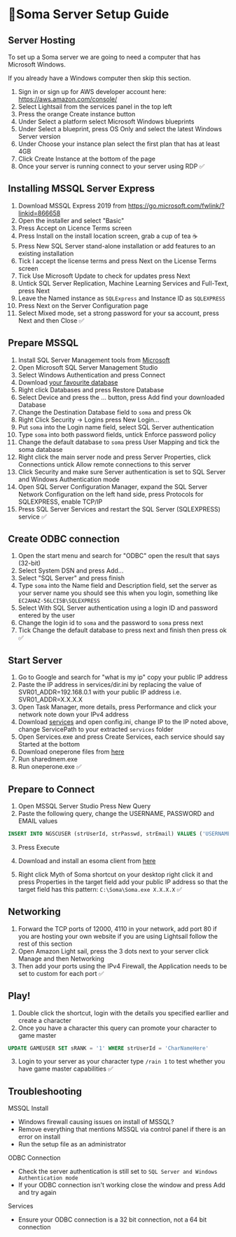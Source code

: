 # 🧙‍Soma Server Setup Guide



## Server Hosting

To set up a Soma server we are going to need a computer that has Microsoft Windows.

If you already have a Windows computer then skip this section.

1. Sign in or sign up for AWS developer account here: https://aws.amazon.com/console/
2. Select Lightsail from the services panel in the top left
3. Press the orange Create instance button
4. Under Select a platform select Microsoft Windows blueprints
5. Under Select a blueprint, press OS Only and select the latest Windows Server version
6. Under Choose your instance plan select the first plan that has at least 4GB
7. Click Create Instance at the bottom of the page
8. Once your server is running connect to your server using RDP ✅



## Installing MSSQL Server Express

1. Download MSSQL Express 2019 from  https://go.microsoft.com/fwlink/?linkid=866658
2. Open the installer and select "Basic"
3. Press Accept on Licence Terms screen
4. Press Install on the install location screen, grab a cup of tea ☕️
5. Press New SQL Server stand-alone installation or add features to an existing installation
6. Tick I accept the license terms and press Next on the License Terms screen
7. Tick Use Microsoft Update to check for updates press Next
8. Untick SQL Server Replication, Machine Learning Services and Full-Text, press Next
9. Leave the Named instance as `SQLExpress` and Instance ID as `SQLEXPRESS`
10. Press Next on the Server Configuration page
11. Select Mixed mode, set a strong password for your sa account, press Next and then Close ✅



## Prepare MSSQL 
1. Install SQL Server Management tools from [Microsoft](https://learn.microsoft.com/en-us/sql/ssms/download-sql-server-management-studio-ssms?redirectedfrom=MSDN&view=sql-server-ver16)
2. Open Microsoft SQL Server Management Studio
3. Select Windows Authentication and press Connect
4. Download [your favourite database](https://github.com/soma-space/files/tree/main/databases) 
5. Right click Databases and press Restore Database
6. Select Device and press the ... button, press Add find your downloaded Database
7. Change the Destination Database field to `soma` and press Ok
8. Right Click Security -> Logins press New Login...
9. Put `soma` into the Login name field, select SQL Server authentication
10. Type `soma` into both password fields, untick Enforce password policy
11. Change the default database to `soma` press User Mapping and tick the soma database
12. Right click the main server node and press Server Properties, click Connections untick Allow remote connections to this server
13. Click Security and make sure Server authentication is set to SQL Server and Windows Authentication mode
14. Open SQL Server Configuration Manager, expand the SQL Server Network Configuration on the left hand side, press Protocols for SQLEXPRESS, enable TCP/IP
15. Press SQL Server Services and restart the SQL Server (SQLEXPRESS) service ✅



## Create ODBC connection

1. Open the start menu and search for "ODBC" open the result that says (32-bit)
2. Select System DSN and press Add...
3. Select "SQL Server" and press finish
4. Type `soma` into the Name field and Description field, set the server as your server name you should see this when you login, something like `EC2AHAZ-56LCI5B\SQLEXPRESS` 
5. Select With SQL Server authentication using a login ID and password entered by the user
6. Change the login id to `soma` and the password to `soma` press next
7. Tick Change the default database to press next and finish then press ok ✅



## Start Server

1. Go to Google and search for "what is my ip" copy your public IP address 
2. Paste the IP address in services/dir.ini by replacing the value of SVR01_ADDR=192.168.0.1
    with your public IP address i.e. SVR01_ADDR=X.X.X.X
3. Open Task Manager, more details, press Performance and click your network note down your IPv4 address
4. Download [services](https://github.com/soma-space/files/tree/main/services) and open config.ini, change IP to the IP noted above, change ServicePath to your extracted `services` folder
5. Open Services.exe and press Create Services, each service should say Started at the bottom 
6. Download oneperone files from [here](https://github.com/soma-space/files/tree/main/oneperones/arcanine)
7. Run sharedmem.exe
8. Run oneperone.exe ✅



## Prepare to Connect

1. Open MSSQL Server Studio Press New Query
2. Paste the following query, change the USERNAME, PASSWORD and EMAIL values
```SQL
INSERT INTO NGSCUSER (strUserId, strPasswd, strEmail) VALUES ('USERNAME','PASSWORD', 'EMAIL')
```
3. Press Execute

4. Download and install an esoma client from [here](https://www.reddit.com/r/soma_space/comments/y0kpmp/esoma_client_links/)
5. Right click Myth of Soma shortcut on your desktop right click it and press Properties in the target field add your public IP address so that the target field has this pattern: `C:\Soma\Soma.exe X.X.X.X` ✅



## Networking

1. Forward the TCP ports of 12000, 4110 in your network, add port 80 if you are hosting your own website
   if you are using Lightsail follow the rest of this section
2. Open Amazon Light sail, press the 3 dots next to your server click Manage and then Networking
3. Then add your ports using the IPv4 Firewall, the Application needs to be set to custom for each port ✅



## Play!

1. Double click the shortcut, login with the details you specified earllier and create a character
2. Once you have a character this query can promote your character to game master
```sql 
UPDATE GAMEUSER SET sRANK = '1' WHERE strUserId = 'CharNameHere'
```
3. Login to your server as your character type `/rain 1` to test whether you have game master capabilities ✅



## Troubleshooting

MSSQL Install

- Windows firewall causing issues on install of MSSQL?
- Remove everything that mentions MSSQL via control panel if there is an error on install
- Run the setup file as an administrator

ODBC Connection

- Check the server authentication is still set to `SQL Server and Windows Authentication mode` 
- If your ODBC connection isn't working close the window and press Add and try again

Services

- Ensure your ODBC connection is a 32 bit connection, not a 64 bit connection
